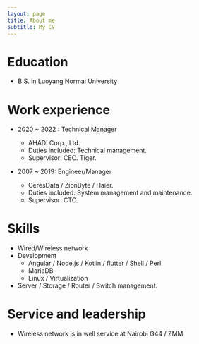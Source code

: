 ```yaml
---
layout: page
title: About me
subtitle: My CV
---
```


Education
======
* B.S. in Luoyang Normal University

Work experience
======
* 2020 ~ 2022 : Technical Manager
  * AHADI Corp., Ltd.
  * Duties included: Technical management.
  * Supervisor: CEO. Tiger.

* 2007 ~ 2019: Engineer/Manager
  * CeresData / ZionByte / Haier.
  * Duties included: System management and maintenance.
  * Supervisor: CTO.
  
Skills
======
* Wired/Wireless network
* Development
  * Angular / Node.js / Kotlin / flutter / Shell / Perl
  * MariaDB
  * Linux / Virtualization
* Server / Storage / Router / Switch management.


Service and leadership
======
* Wireless network is in well service at Nairobi G44 / ZMM